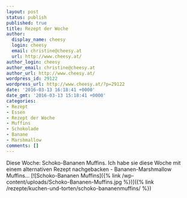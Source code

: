```yaml
---
layout: post
status: publish
published: true
title: Rezept der Woche
author:
  display_name: cheesy
  login: cheesy
  email: christine@cheesy.at
  url: http://www.cheesy.at/
author_login: cheesy
author_email: christine@cheesy.at
author_url: http://www.cheesy.at/
wordpress_id: 29122
wordpress_url: http://www.cheesy.at/?p=29122
date: '2016-03-13 16:18:41 +0000'
date_gmt: '2016-03-13 15:18:41 +0000'
categories:
- Rezept
- Essen
- Rezept der Woche
- Muffins
- Schokolade
- Banane
- Marshmallow
comments: []
---
```

Diese Woche: Schoko-Bananen Muffins. Ich habe sie diese Woche mit einem alternativen Rezept nachgebacken - Bananen-Marshmallow Muffins...
[![Schoko-Bananen Muffins]({% link /wp-content/uploads/Schoko-Bananen-Muffins.jpg %})]({% link /rezepte/kuchen-und-torten/schoko-bananenmuffins/ %})
